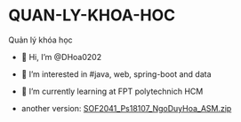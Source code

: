 # QUAN-LY-KHOA-HOC
Quản lý khóa học

- 👋 Hi, I’m @DHoa0202
- 👀 I’m interested in #java, web, spring-boot and data
- 🌱 I’m currently learning at FPT polytechnich HCM

- another version: [SOF2041_Ps18107_NgoDuyHoa_ASM.zip](https://drive.google.com/file/d/10C78WYRB8Ez_CW1M9lJpGZRokmyEvN6g/view?usp=sharing)
